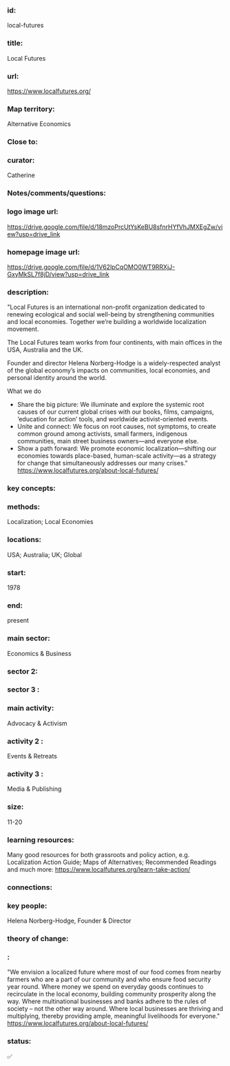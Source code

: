 ### id: 
  local-futures
### title: 
  Local Futures
### url: 
  https://www.localfutures.org/
### Map territory: 
  Alternative Economics
### Close to: 
  
### curator: 
  Catherine
### Notes/comments/questions: 
  
### logo image url: 
  https://drive.google.com/file/d/18mzoPrcUtYsKeBU8sfnrHYfVhJMXEgZw/view?usp=drive_link
### homepage image url: 
  https://drive.google.com/file/d/1V62lpCqOMO0WT9RRXjJ-GxyMkSL7f8jD/view?usp=drive_link
### description: 
  "Local Futures is an international non-profit organization dedicated to renewing ecological and social well-being by strengthening communities and local economies. Together we’re building a worldwide localization movement.

The Local Futures team works from four continents, with main offices in the USA, Australia and the UK.

Founder and director Helena Norberg-Hodge is a widely-respected analyst of the global economy’s impacts on communities, local economies, and personal identity around the world.

What we do
- Share the big picture: We illuminate and explore the systemic root causes of our current global crises with our books, films, campaigns, ‘education for action’ tools, and worldwide activist-oriented events.
- Unite and connect: We focus on root causes, not symptoms, to create common ground among activists, small farmers, indigenous communities, main street business owners—and everyone else.
- Show a path forward: We promote economic localization—shifting our economies towards place-based, human-scale activity—as a strategy for change that simultaneously addresses our many crises."
https://www.localfutures.org/about-local-futures/ 
### key concepts: 
  
### methods: 
  Localization; Local Economies
### locations: 
  USA; Australia; UK; Global
### start: 
  1978
### end: 
  present
### main sector: 
  Economics & Business
### sector 2: 
  
### sector 3 : 
  
### main activity: 
  Advocacy & Activism
### activity 2 : 
  Events & Retreats
### activity 3 : 
  Media & Publishing
### size: 
  11-20
### learning resources: 
  Many good resources for both grassroots and policy action, e.g. Localization Action Guide; Maps of Alternatives; Recommended Readings and much more: https://www.localfutures.org/learn-take-action/ 
### connections: 
  
### key people: 
  Helena Norberg-Hodge, Founder & Director
### theory of change: 
  
### : 
  "We envision a localized future where most of our food comes from nearby farmers who are a part of our community and who ensure food security year round. Where money we spend on everyday goods continues to recirculate in the local economy, building community prosperity along the way. Where multinational businesses and banks adhere to the rules of society – not the other way around. Where local businesses are thriving and multiplying, thereby providing ample, meaningful livelihoods for everyone."
https://www.localfutures.org/about-local-futures/ 
### status: 
  ✅
